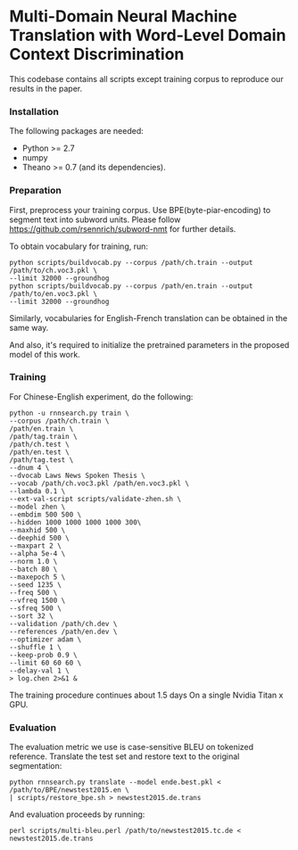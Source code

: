 Multi-Domain Neural Machine Translation with Word-Level Domain Context Discrimination
=====================================================================

This codebase contains all scripts except training corpus to reproduce our results in the paper.

### Installation

The following packages are needed:

- Python >= 2.7
- numpy
- Theano >= 0.7 (and its dependencies).

### Preparation

First, preprocess your training corpus. Use BPE(byte-piar-encoding) to segment text into subword units. Please follow <https://github.com/rsennrich/subword-nmt> for further details.

To obtain vocabulary for training, run:

    python scripts/buildvocab.py --corpus /path/ch.train --output /path/to/ch.voc3.pkl \
    --limit 32000 --groundhog
    python scripts/buildvocab.py --corpus /path/en.train --output /path/to/en.voc3.pkl \
    --limit 32000 --groundhog

Similarly, vocabularies for English-French translation can be obtained in the same way.

And also, it's required to initialize the pretrained parameters in the proposed model of this work.

### Training

For Chinese-English experiment, do the following:

    python -u rnnsearch.py train \
    --corpus /path/ch.train \
	/path/en.train \
	/path/tag.train \
	/path/ch.test \
	/path/en.test \
	/path/tag.test \
	--dnum 4 \
	--dvocab Laws News Spoken Thesis \
    --vocab /path/ch.voc3.pkl /path/en.voc3.pkl \
    --lambda 0.1 \
    --ext-val-script scripts/validate-zhen.sh \
    --model zhen \
    --embdim 500 500 \
    --hidden 1000 1000 1000 1000 300\
    --maxhid 500 \
    --deephid 500 \
    --maxpart 2 \
    --alpha 5e-4 \
    --norm 1.0 \
    --batch 80 \
    --maxepoch 5 \
    --seed 1235 \
    --freq 500 \
    --vfreq 1500 \
    --sfreq 500 \
    --sort 32 \
    --validation /path/ch.dev \
    --references /path/en.dev \
    --optimizer adam \
    --shuffle 1 \
    --keep-prob 0.9 \
    --limit 60 60 60 \
    --delay-val 1 \
    > log.chen 2>&1 &

The training procedure continues about 1.5 days On a single Nvidia Titan x GPU.


### Evaluation

The evaluation metric we use is case-sensitive BLEU on tokenized reference. Translate the test set and restore text to the original segmentation:

    python rnnsearch.py translate --model ende.best.pkl < /path/to/BPE/newstest2015.en \
    | scripts/restore_bpe.sh > newstest2015.de.trans

And evaluation proceeds by running:

    perl scripts/multi-bleu.perl /path/to/newstest2015.tc.de < newstest2015.de.trans
